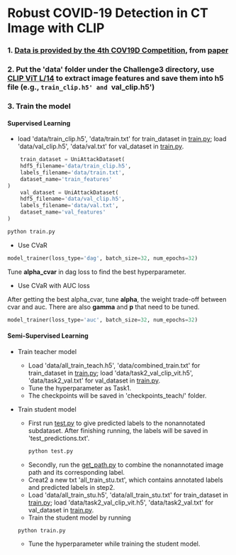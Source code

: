 # Robust COVID-19 Detection in CT Image with CLIP

### 1. [Data is provided by the 4th COV19D Competition](https://mlearn.lincoln.ac.uk/ai-mia-cov19d-competition/), from [paper](https://arxiv.org/pdf/2403.02192v2.pdf) 

### 2. Put the 'data' folder under the Challenge3 directory, use [CLIP ViT L/14](https://github.com/openai/CLIP) to extract image features and save them into h5 file (e.g., `train_clip.h5' and `val_clip.h5') 

### 3. Train the model 
#### Supervised Learning
* load 'data/train_clip.h5', 'data/train.txt' for train_dataset in [train.py](./train.py); load 'data/val_clip.h5', 'data/val.txt' for val_dataset in [train.py](./train.py).

```python
    train_dataset = UniAttackDataset(
    hdf5_filename='data/train_clip.h5',
    labels_filename='data/train.txt',
    dataset_name='train_features'
)
    val_dataset = UniAttackDataset(
    hdf5_filename='data/val_clip.h5',
    labels_filename='data/val.txt',
    dataset_name='val_features'
)
```

```python
python train.py
```

* Use CVaR

```python
model_trainer(loss_type='dag', batch_size=32, num_epochs=32)
```
Tune **alpha_cvar** in dag loss to find the best hyperparameter. 

* Use CVaR with AUC loss

After getting the best alpha_cvar, tune **alpha**, the weight trade-off between cvar and auc. There are also **gamma** and **p** that need to be tuned.
```python
model_trainer(loss_type='auc', batch_size=32, num_epochs=32)
```
#### Semi-Supervised Learning
* Train teacher model
  * Load 'data/all_train_teach.h5', 'data/combined_train.txt' for train_dataset in [train.py](./train.py); load 'data/task2_val_clip_vit.h5', 'data/task2_val.txt' for val_dataset in [train.py](./train.py).
  * Tune the hyperparameter as Task1.
  * The checkpoints will be saved in 'checkpoints_teach/' folder.

* Train student model
  * First run [test.py](./test.py) to give predicted labels to the nonannotated subdataset. After finishing running, the labels will be saved in 'test_predictions.txt'.
    ```python
    python test.py
    ```
  * Secondly, run the [get_path.py](./get_path.py) to combine the nonannotated image path and its corresponding label.
  * Creat2 a new txt 'all_train_stu.txt', which contains annotated labels and predicted labels in step2.
  * Load 'data/all_train_stu.h5', 'data/all_train_stu.txt' for train_dataset in [train.py](./train.py); load 'data/task2_val_clip_vit.h5', 'data/task2_val.txt' for val_dataset in [train.py](./train.py).
  * Train the student model by running

  ```python
  python train.py
  ```
  *  Tune the hyperparameter while training the student model.
  

